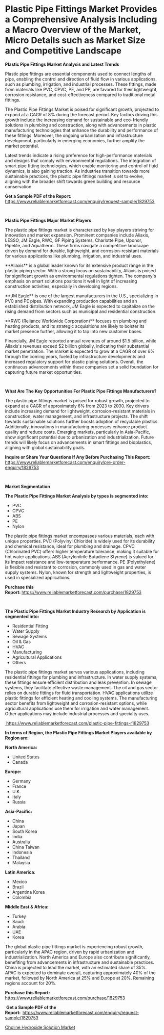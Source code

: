 <p><h1>Plastic Pipe Fittings Market Provides a Comprehensive Analysis Including a Macro Overview of the Market, Micro Details such as Market Size and Competitive Landscape</h1></p><p><strong>Plastic Pipe Fittings Market Analysis and Latest Trends</strong></p>
<p><p>Plastic pipe fittings are essential components used to connect lengths of pipe, enabling the control and direction of fluid flow in various applications, such as plumbing, irrigation, and industrial processes. These fittings, made from materials like PVC, CPVC, PE, and PP, are favored for their lightweight, corrosion resistance, and cost-effectiveness compared to traditional metal fittings.</p><p>The Plastic Pipe Fittings Market is poised for significant growth, projected to expand at a CAGR of 8% during the forecast period. Key factors driving this growth include the increasing demand for sustainable and eco-friendly solutions in plumbing and construction, along with advancements in plastic manufacturing technologies that enhance the durability and performance of these fittings. Moreover, the ongoing urbanization and infrastructure development, particularly in emerging economies, further amplify the market potential.</p><p>Latest trends indicate a rising preference for high-performance materials and designs that comply with environmental regulations. The integration of smart pipe fitting technologies, which enable monitoring and control of fluid dynamics, is also gaining traction. As industries transition towards more sustainable practices, the plastic pipe fittings market is set to evolve, aligning with the broader shift towards green building and resource conservation.</p></p>
<p><strong>Get a Sample PDF of the Report:&nbsp;</strong> <a href="https://www.reliablemarketforecast.com/enquiry/request-sample/1829753?utm_campaign=2042&utm_medium=2&utm_source=Github&utm_content=ia&utm_term=31012025&utm_id=plastic-pipe-fittings">https://www.reliablemarketforecast.com/enquiry/request-sample/1829753</a></p>
<p>&nbsp;</p>
<p><strong>Plastic Pipe Fittings Major Market Players</strong></p>
<p><p>The plastic pipe fittings market is characterized by key players striving for innovation and market expansion. Prominent companies include Aliaxis, LESSO, JM Eagle, RWC, GF Piping Systems, Charlotte Pipe, Uponor, Pipelife, and Aquatherm. These firms navigate a competitive landscape driven by demand for durable, lightweight, and corrosion-resistant materials for various applications like plumbing, irrigation, and industrial uses.</p><p>**Aliaxis** is a global leader known for its extensive product range in the plastic piping sector. With a strong focus on sustainability, Aliaxis is poised for significant growth as environmental regulations tighten. The company's emphasis on smart solutions positions it well in light of increasing construction activities, especially in developing regions.</p><p>**JM Eagle** is one of the largest manufacturers in the U.S., specializing in PVC and PE pipes. With expanding production capabilities and an established distribution network, JM Eagle is expected to capitalize on the rising demand from sectors such as municipal and residential construction. </p><p>**RWC (Reliance Worldwide Corporation)** focuses on plumbing and heating products, and its strategic acquisitions are likely to bolster its market presence further, allowing it to tap into new customer bases. </p><p>Financially, JM Eagle reported annual revenues of around $1.5 billion, while Aliaxis's revenues exceed $2 billion globally, indicating their substantial market penetration. The market is expected to grow at a CAGR of over 6% through the coming years, fueled by infrastructure developments and increased regulatory support for plastic piping solutions. Overall, the continuous advancements within these companies set a solid foundation for capturing future market opportunities.</p></p>
<p>&nbsp;</p>
<p><strong>What Are The Key Opportunities For Plastic Pipe Fittings Manufacturers?</strong></p>
<p><p>The plastic pipe fittings market is poised for robust growth, projected to expand at a CAGR of approximately 6% from 2023 to 2030. Key drivers include increasing demand for lightweight, corrosion-resistant materials in construction, water management, and infrastructure projects. The shift towards sustainable solutions further boosts adoption of recyclable plastics. Additionally, innovations in manufacturing processes enhance product quality and reduce costs. Emerging markets, particularly in Asia-Pacific, show significant potential due to urbanization and industrialization. Future trends will likely focus on advancements in smart fittings and bioplastics, aligning with global sustainability goals.</p></p>
<p><strong>Inquire or Share Your Questions If Any Before Purchasing This Report:</strong> <a href="https://www.reliablemarketforecast.com/enquiry/pre-order-enquiry/1829753?utm_campaign=2042&utm_medium=2&utm_source=Github&utm_content=ia&utm_term=31012025&utm_id=plastic-pipe-fittings">https://www.reliablemarketforecast.com/enquiry/pre-order-enquiry/1829753</a></p>
<p>&nbsp;</p>
<p><strong>Market Segmentation</strong></p>
<p><strong>The Plastic Pipe Fittings Market Analysis by types is segmented into:</strong></p>
<p><ul><li>PVC</li><li>CPVC</li><li>ABS</li><li>PE</li><li>Nylon</li></ul></p>
<p><p>The plastic pipe fittings market encompasses various materials, each with unique properties. PVC (Polyvinyl Chloride) is widely used for its durability and chemical resistance, ideal for plumbing and drainage. CPVC (Chlorinated PVC) offers higher temperature tolerance, making it suitable for hot water applications. ABS (Acrylonitrile Butadiene Styrene) is valued for its impact resistance and low-temperature performance. PE (Polyethylene) is flexible and resistant to corrosion, commonly used in gas and water supply systems. Nylon, known for strength and lightweight properties, is used in specialized applications.</p></p>
<p><strong>Purchase this Report:&nbsp;</strong><a href="https://www.reliablemarketforecast.com/purchase/1829753?utm_campaign=2042&utm_medium=2&utm_source=Github&utm_content=ia&utm_term=31012025&utm_id=plastic-pipe-fittings">https://www.reliablemarketforecast.com/purchase/1829753</a></p>
<p>&nbsp;</p>
<p><strong>The Plastic Pipe Fittings Market Industry Research by Application is segmented into:</strong></p>
<p><ul><li>Residential Fitting</li><li>Water Supply</li><li>Sewage Systems</li><li>Oil & Gas</li><li>HVAC</li><li>Manufacturing</li><li>Agricultural Applications</li><li>Others</li></ul></p>
<p><p>The plastic pipe fittings market serves various applications, including residential fittings for plumbing and infrastructure. In water supply systems, these fittings ensure efficient distribution and leak prevention. In sewage systems, they facilitate effective waste management. The oil and gas sector relies on durable fittings for fluid transportation. HVAC applications utilize plastic fittings for efficient heating and cooling systems. The manufacturing sector benefits from lightweight and corrosion-resistant options, while agricultural applications use them for irrigation and water management. Other applications may include industrial processes and specialty uses.</p></p>
<p><a href="https://www.reliablemarketforecast.com/plastic-pipe-fittings-r1829753?utm_campaign=2042&utm_medium=2&utm_source=Github&utm_content=ia&utm_term=31012025&utm_id=plastic-pipe-fittings">&nbsp;https://www.reliablemarketforecast.com/plastic-pipe-fittings-r1829753</a></p>
<p><strong>In terms of Region, the Plastic Pipe Fittings Market Players available by Region are:</strong></p>
<p>
    <p> <strong> North America: </strong>
        <ul>
            <li>United States</li>
            <li>Canada</li>
        </ul>
        </p> 
    <p> <strong> Europe: </strong>
        <ul>
            <li>Germany</li>
            <li>France</li>
            <li>U.K.</li>
            <li>Italy</li>
            <li>Russia</li>
        </ul>
        </p> 
    <p> <strong> Asia-Pacific: </strong>
        <ul>
            <li>China</li>
            <li>Japan</li>
            <li>South Korea</li>
            <li>India</li>
            <li>Australia</li>
            <li>China Taiwan</li>
            <li>Indonesia</li>
            <li>Thailand</li>
            <li>Malaysia</li>
        </ul>
        </p> 
    <p> <strong> Latin America: </strong>
        <ul>
            <li>Mexico</li>
            <li>Brazil</li>
            <li>Argentina Korea</li>
            <li>Colombia</li>
        </ul>
        </p> 
    <p> <strong> Middle East & Africa: </strong>
        <ul>
            <li>Turkey</li>
            <li>Saudi</li>
            <li>Arabia</li>
            <li>UAE</li>
            <li>Korea</li>
        </ul>
    </p>
    </p>
<p><p>The global plastic pipe fittings market is experiencing robust growth, particularly in the APAC region, driven by rapid urbanization and industrialization. North America and Europe also contribute significantly, benefiting from advancements in infrastructure and sustainable practices. China is projected to lead the market, with an estimated share of 35%. APAC is expected to dominate overall, capturing approximately 40% of the market, followed by North America at 25% and Europe at 20%. Remaining regions account for 20%.</p></p>
<p><strong>Purchase this Report: </strong><a href="https://www.reliablemarketforecast.com/purchase/1829753?utm_campaign=2042&utm_medium=2&utm_source=Github&utm_content=ia&utm_term=31012025&utm_id=plastic-pipe-fittings">https://www.reliablemarketforecast.com/purchase/1829753</a></p>
<p>&nbsp;<strong>Get a Sample PDF of the Report:&nbsp;&nbsp;</strong><a href="https://www.reliablemarketforecast.com/enquiry/request-sample/1829753?utm_campaign=2042&utm_medium=2&utm_source=Github&utm_content=ia&utm_term=31012025&utm_id=plastic-pipe-fittings">https://www.reliablemarketforecast.com/enquiry/request-sample/1829753</a></p>
<p><strong></strong></p>
<p><p><a href="https://github.com/lindaopodray/Market-Research-Report-List-1/blob/main/choline-hydroxide-solution-market.md?utm_campaign=2042&utm_medium=2&utm_source=Github&utm_content=ia&utm_term=31012025&utm_id=plastic-pipe-fittings">Choline Hydroxide Solution Market</a></p></p>